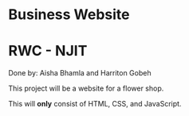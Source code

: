 # Business Website
# RWC - NJIT

Done by: Aisha Bhamla and Harriton Gobeh


This project will be a website for a flower shop.



This will **only** consist of HTML, CSS, and JavaScript.
